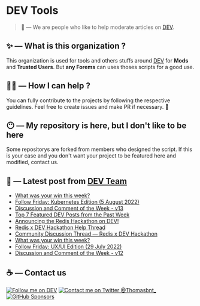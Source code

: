 # DEV Tools

> 🔧 — We are people who like to help moderate articles on [DEV](https://dev.to).

## ✨ — What is this organization ?

This organization is used for tools and others stuffs around [DEV](https://dev.to) for **Mods** and **Trusted Users**. But __any Forems__ can uses thoses scripts for a good use.


## 💪🏼 — How I can help ?

You can fully contribute to the projects by following the respective guidelines. Feel free to create issues and make PR if necessary. 🎉

## 😶 — My repository is here, but I don't like to be here

Some repositorys are forked from members who designed the script. If this is your case and you don't want your project to be featured here and modified, contact us.

## 📝 — Latest post from [DEV Team](https://dev.to/devteam)

<!-- BLOG-POST-LIST:START -->
- [What was your win this week?](https://dev.to/devteam/what-was-your-win-this-week-2g2l)
- [Follow Friday: Kubernetes Edition &lpar;5 August 2022&rpar;](https://dev.to/devteam/follow-friday-kubernetes-edition-5-august-2022-200f)
- [Discussion and Comment of the Week - v13](https://dev.to/devteam/discussion-and-comment-of-the-week-v13-5fao)
- [Top 7 Featured DEV Posts from the Past Week](https://dev.to/devteam/top-7-featured-dev-posts-from-the-past-week-57oo)
- [Announcing the Redis Hackathon on DEV!](https://dev.to/devteam/announcing-the-redis-hackathon-on-dev-3248)
- [Redis x DEV Hackathon Help Thread](https://dev.to/devteam/redis-x-dev-hackathon-help-thread-a7b)
- [Community Discussion Thread — Redis x DEV Hackathon](https://dev.to/devteam/community-discussion-thread-redis-x-dev-hackathon-4cl6)
- [What was your win this week?](https://dev.to/devteam/what-was-your-win-this-week-191j)
- [Follow Friday: UX/UI Edition &lpar;29 July 2022&rpar;](https://dev.to/devteam/follow-friday-uxui-edition-29-july-2022-2g1m)
- [Discussion and Comment of the Week - v12](https://dev.to/devteam/discussion-and-comment-of-the-week-v12-1jn5)
<!-- BLOG-POST-LIST:END -->


## ☕ — Contact us

[![Follow me on DEV](https://img.shields.io/badge/dev.to-%2308090A.svg?&style=for-the-badge&logo=dev.to&logoColor=white&alt=devto)](https://dev.to/thomasbnt)
[![Contact me on Twitter @Thomasbnt_](https://img.shields.io/badge/Contact%20me%20on%20Twitter-%231DA1F2.svg?&style=for-the-badge&logo=twitter&logoColor=white&alt=twitter)](https://twitter.com/messages/1142357270-1142357270?text=Hello,%20I%20contact%20you%20from%20devtotools%20&recipient_id=1142357270) [![GitHub Sponsors](https://img.shields.io/badge/Sponsor%20me-%23EA54AE.svg?&style=for-the-badge&logo=github-sponsors&logoColor=white)](https://github.com/sponsors/thomasbnt)


